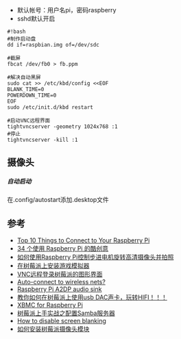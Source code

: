* 默认帐号：用户名pi，密码raspberry
* sshd默认开启

```
#!bash
#制作启动盘
dd if=raspbian.img of=/dev/sdc

#截屏
fbcat /dev/fb0 > fb.ppm

#解决自动黑屏
sudo cat >> /etc/kbd/config <<EOF
BLANK_TIME=0
POWERDOWN_TIME=0
EOF
sudo /etc/init.d/kbd restart

#启动VNC远程界面
tightvncserver -geometry 1024x768 :1
#停止
tightvncserver -kill :1
```

## 摄像头

##### 自动启动
在.config/autostart添加.desktop文件

## 参考
* [Top 10 Things to Connect to Your Raspberry Pi](http://www.raspberrypi-spy.co.uk/2013/03/top-10-things-to-connect-to-your-raspberry-pi/)
* [34 个使用 Raspberry Pi 的酷创意](http://linuxtoy.org/archives/cool-ideas-for-raspberry-pi.html)
* [如何使用Raspberry Pi控制步进电机旋转高清摄像头并拍照](http://hugozhu.myalert.info/2013/03/16/03-16-use-raspberry-pi-control-step-motor-rotate-webcam.html)
* [在树莓派上安装游戏模拟器](http://www.leiphone.com/gamingonrespberrypie.html)
* [VNC远程登录树莓派的图形界面](http://shumeipai.nxez.com/2013/09/04/login-rpi-with-vnc.html?variant=zh-cn)
* [Auto-connect to wireless nets?](http://bbs.shumeipai.org/thread-113-1-1.html)
* [Raspberry Pi A2DP audio sink](http://www.blackv.tk/projects/retropi/raspberry-pi-a2dp-audio-sink/)
* [教你如何在树莓派上使用usb DAC声卡，玩转HIFI！！！](http://www.shumeipai.net/forum.php?mod=viewthread&tid=678)
* [XBMC for Raspberry Pi](http://michael.gorven.za.net/raspberrypi/xbmc)
* [树莓派上手实战之配置Samba服务器](http://www.raspicn.com/thread-41-1-1.html)
* [How to disable screen blanking](https://www.raspberrypi.org/forums/viewtopic.php?f=66&t=18200)
* [如何安装树莓派摄像头模块](http://linux.cn/article-3650-1.html?fromuid=15879)